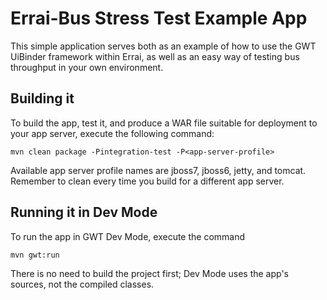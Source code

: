 Errai-Bus Stress Test Example App
=================================

This simple application serves both as an example of how to use the GWT UiBinder
framework within Errai, as well as an easy way of testing bus throughput in your
own environment.

Building it
-----------

To build the app, test it, and produce a WAR file suitable for deployment to your app server,
execute the following command:

    mvn clean package -Pintegration-test -P<app-server-profile>

Available app server profile names are jboss7, jboss6, jetty, and tomcat. Remember to clean every
time you build for a different app server.


Running it in Dev Mode
----------------------

To run the app in GWT Dev Mode, execute the command

    mvn gwt:run

There is no need to build the project first; Dev Mode uses the app's sources, not the compiled
classes.
